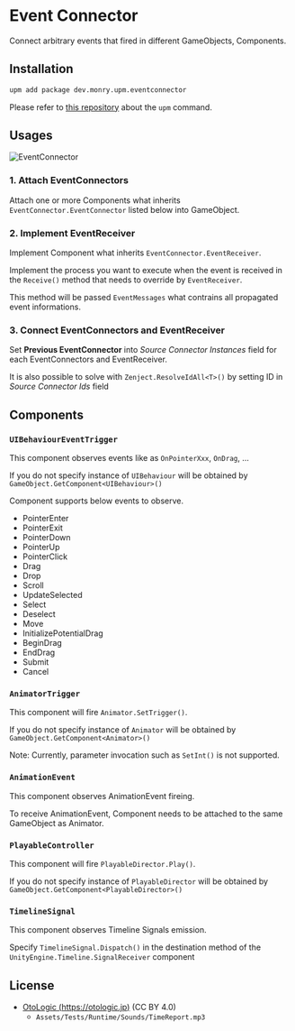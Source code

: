 # Event Connector

Connect arbitrary events that fired in different GameObjects, Components.

## Installation

```bash
upm add package dev.monry.upm.eventconnector
```

Please refer to [this repository](https://github.com/upm-packages/upm-cli) about the `upm` command.

## Usages

![EventConnector](https://user-images.githubusercontent.com/838945/61065477-b732d400-a43e-11e9-8392-150bddb666db.gif)

### 1. Attach EventConnectors

Attach one or more Components what inherits `EventConnector.EventConnector` listed below into GameObject.

### 2. Implement EventReceiver

Implement Component what inherits `EventConnector.EventReceiver`.

Implement the process you want to execute when the event is received in the `Receive()` method that needs to override by `EventReceiver`.

This method will be passed `EventMessages` what contrains all propagated event informations.

### 3. Connect EventConnectors and EventReceiver

Set **Previous EventConnector** into *Source Connector Instances* field for each EventConnectors and EventReceiver.

It is also possible to solve with `Zenject.ResolveIdAll<T>()` by setting ID in *Source Connector Ids* field

## Components

### `UIBehaviourEventTrigger`

This component observes events like as `OnPointerXxx`, `OnDrag`, ...

If you do not specify instance of `UIBehaviour` will be obtained by `GameObject.GetComponent<UIBehaviour>()`

Component supports below events to observe.

* PointerEnter
* PointerExit
* PointerDown
* PointerUp
* PointerClick
* Drag
* Drop
* Scroll
* UpdateSelected
* Select
* Deselect
* Move
* InitializePotentialDrag
* BeginDrag
* EndDrag
* Submit
* Cancel

### `AnimatorTrigger`

This component will fire `Animator.SetTrigger()`.

If you do not specify instance of `Animator` will be obtained by `GameObject.GetComponent<Animator>()`

Note: Currently, parameter invocation such as `SetInt()` is not supported.

### `AnimationEvent`

This component observes AnimationEvent fireing.

To receive AnimationEvent, Component needs to be attached to the same GameObject as Animator.

### `PlayableController`

This component will fire `PlayableDirector.Play()`.

If you do not specify instance of `PlayableDirector` will be obtained by `GameObject.GetComponent<PlayableDirector>()`

### `TimelineSignal`

This component observes Timeline Signals emission.

Specify `TimelineSignal.Dispatch()` in the destination method of the `UnityEngine.Timeline.SignalReceiver` component

## License

* [OtoLogic (https://otologic.jp)](https://otologic.jp) (CC BY 4.0)
    * `Assets/Tests/Runtime/Sounds/TimeReport.mp3`
